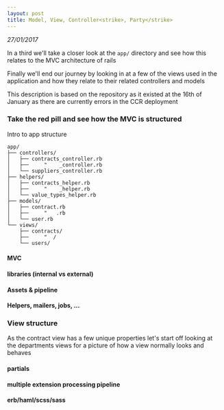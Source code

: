 ```yaml
---
layout: post
title: Model, View, Controller<strike>, Party</strike>
---
```


_27/01/2017_

In a third we'll take a closer look at the ```app/``` directory and see how this relates to the MVC architecture of rails

Finally we'll end our journey by looking in at a few of the views used in the application and how they relate to their related controllers and models

This description is based on the repository as it existed at the 16th of January as there are currently errors in the CCR deployment



### Take the red pill and see how the MVC is structured

Intro to app structure

```
app/
├── controllers/
│   ├── contracts_controller.rb
│   ├──     "    _controller.rb
│   └── suppliers_controller.rb
├── helpers/
│   ├── contracts_helper.rb
│   ├──     "    _helper.rb
│   └── value_types_helper.rb
├── models/
│   ├── contract.rb
│   ├──     "   .rb
│   └── user.rb
└── views/
    ├── contracts/
    ├──     "  /
    └── users/
```



#### MVC

#### libraries (internal vs external)

#### Assets & pipeline

#### Helpers, mailers, jobs, ...



### View structure

As the contract view has a few unique properties let's start off looking at the departments views for a picture of how a view normally looks and behaves

#### partials

#### multiple extension processing pipeline

#### erb/haml/scss/sass
